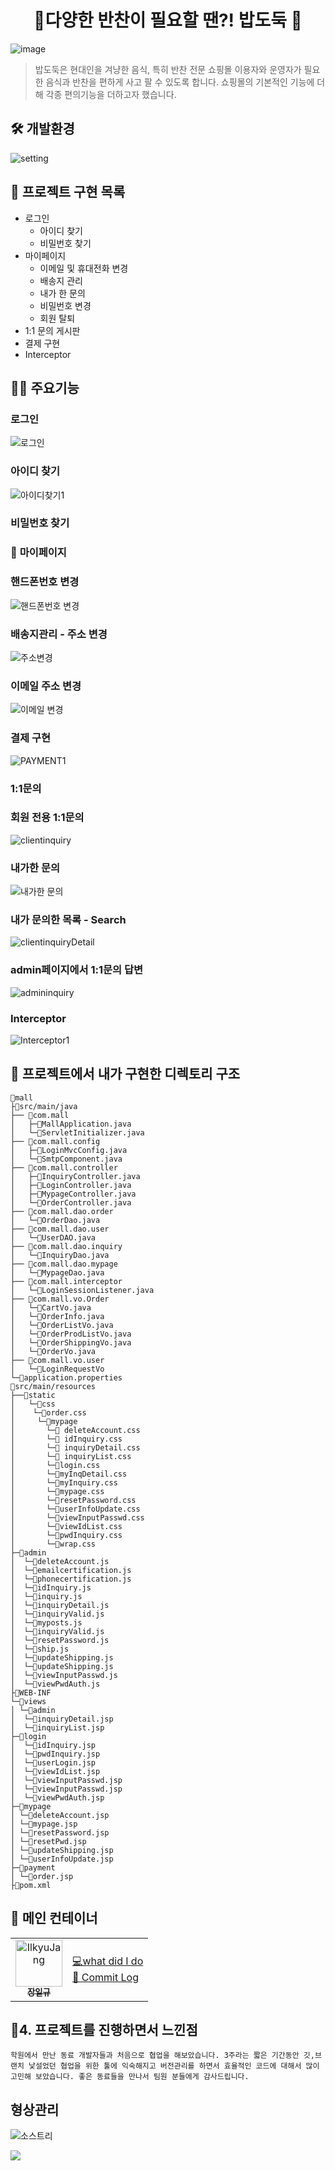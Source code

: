 <h1 align="center">🥗다양한 반찬이 필요할 땐?! 밥도둑 🥙</h1>

![image](https://user-images.githubusercontent.com/69107255/113665638-c664b580-96e8-11eb-93a2-a49fd3d65c23.png)

> 밥도둑은 현대인을 겨냥한 음식, 특히 반찬 전문 쇼핑몰 이용자와 운영자가 필요한 음식과 반찬을 
편하게 사고 팔 수 있도록 합니다.
> 쇼핑몰의 기본적인 기능에 더해 각종 편의기능을 더하고자 했습니다.

## 🛠️ 개발환경

![setting](https://user-images.githubusercontent.com/69107255/114660025-92fcd900-9d2f-11eb-9031-1c26d7cd3917.png)

## **🌭 프로젝트 구현 목록**
- 로그인
    - 아이디 찾기
    - 비밀번호 찾기
- 마이페이지
    - 이메일 및 휴대전화 변경
    - 배송지 관리
    - 내가 한 문의
    - 비밀번호 변경
    - 회원 탈퇴
- 1:1 문의 게시판
- 결제 구현 
- Interceptor

## 👨‍💻 주요기능

### **로그인**

![로그인](https://user-images.githubusercontent.com/69107255/114723700-d24e1880-9d75-11eb-84e7-7d66fdad674f.gif)

### 아이디 찾기
![아이디찾기1](https://user-images.githubusercontent.com/69107255/114677976-c5b1cc00-9d45-11eb-82e6-1f7d735da8ba.gif)

### 비밀번호 찾기

### 🍟 **마이페이지**

### 핸드폰번호 변경

![핸드폰번호 변경](https://user-images.githubusercontent.com/69107255/114670417-ec6c0480-9d3d-11eb-8ac6-fa89b7341f83.gif)

### 배송지관리 - 주소 변경

![주소변경](https://user-images.githubusercontent.com/69107255/114678140-f1cd4d00-9d45-11eb-9545-d3fe4fc0c25b.gif)


### 이메일 주소 변경

![이메일 변경](https://user-images.githubusercontent.com/69107255/114673236-ef1c2900-9d40-11eb-933b-44269ecb4da4.gif)

### 결제 구현

![PAYMENT1](https://user-images.githubusercontent.com/69107255/114698188-c0f71300-9d59-11eb-9a2e-cb271f055f17.gif)

### 1:1문의

### 회원 전용 1:1문의

![clientinquiry](https://user-images.githubusercontent.com/69107255/114725118-332a2080-9d77-11eb-862d-8a36854826ed.gif)

### 내가한 문의

![내가한 문의](https://user-images.githubusercontent.com/69107255/114698800-76c26180-9d5a-11eb-801e-cd02014e64e8.gif)

### 내가 문의한 목록 - Search

![clientinquiryDetail](https://user-images.githubusercontent.com/69107255/114682063-b59beb80-9d49-11eb-844a-674f222bd56b.gif)

### admin페이지에서 1:1문의 답변 

![admininquiry](https://user-images.githubusercontent.com/69107255/114721385-d6793680-9d73-11eb-88bc-312618e8c713.gif)

### Interceptor

![Interceptor1](https://user-images.githubusercontent.com/69107255/114666483-4918f080-9d39-11eb-9a71-7200d4cb4a12.gif)

## **🍕 프로젝트에서 내가 구현한 디렉토리 구조**
```
📁mall
├📁src/main/java
├── 📁com.mall
│   ├─📄MallApplication.java
│   └─📄ServletInitializer.java
├── 📁com.mall.config
│   ├─📄LoginMvcConfig.java
│   └─📄SmtpComponent.java
├── 📁com.mall.controller
│   ├─📄InquiryController.java
│   ├─📄LoginController.java
│   ├─📄MypageController.java
│   └─📄OrderController.java
├── 📁com.mall.dao.order
│   └─📄OrderDao.java
├── 📁com.mall.dao.user
│   └─📄UserDAO.java
├── 📁com.mall.dao.inquiry
│   └─📄InquiryDao.java
├── 📁com.mall.dao.mypage
│   └─📄MypageDao.java
├── 📁com.mall.interceptor
│   └─📄LoginSessionListener.java
├── 📁com.mall.vo.Order
│   └─📄CartVo.java
│   └─📄OrderInfo.java
│   └─📄OrderListVo.java
│   └─📄OrderProdListVo.java
│   └─📄OrderShippingVo.java
│   └─📄OrderVo.java
├── 📁com.mall.vo.user
│   └─📄LoginRequestVo
└─🥬application.properties
📁src/main/resources
├──📁static
│   └─📁css
│    └─📄order.css
│     └─📁mypage
│       └─📄 deleteAccount.css
│       └─📄 idInquiry.css
│       └─📄 inquiryDetail.css
│       └─📄 inquiryList.css
│       └─📄login.css
│       └─📄myInqDetail.css
│       └─📄myInquiry.css
│       └─📄mypage.css
│       └─📄resetPassword.css
│       └─📄userInfoUpdate.css
│       └─📄viewInputPasswd.css
│       └─📄viewIdList.css
│       └─📄pwdInquiry.css
│       └─📄wrap.css
├─📁admin
│  └─📄deleteAccount.js
│  └─📄emailcertification.js
│  └─📄phonecertification.js
│  └─📄idInquiry.js
│  └─📄inquiry.js
│  └─📄inquiryDetail.js
│  └─📄inquiryValid.js
│  └─📄myposts.js
│  └─📄inquiryValid.js
│  └─📄resetPassword.js
│  └─📄ship.js
│  └─📄updateShipping.js
│  └─📄updateShipping.js
│  └─📄viewInputPasswd.js
│  └─📄viewPwdAuth.js
├📁WEB-INF
└─📁views
│ └─📁admin
│  └─📄inquiryDetail.jsp
│  └─📄inquiryList.jsp
├─📁login
│  └─📄idInquiry.jsp
│  └─📄pwdInquiry.jsp
│  └─📄userLogin.jsp
│  └─📄viewIdList.jsp
│  └─📄viewInputPasswd.jsp
│  └─📄viewInputPasswd.jsp
│  └─📄viewPwdAuth.jsp
├─📁mypage
│ └─📄deleteAccount.jsp
│ └─📄mypage.jsp
│ └─📄resetPassword.jsp
│ └─📄resetPwd.jsp
│ └─📄updateShipping.jsp
│ └─📄userInfoUpdate.jsp
├─📁payment
│ └─📄order.jsp
├📄pom.xml
```

## 🧀 메인 컨테이너

<table>
<tr>
    <td align="center">
    <a href="https://github.com/Jangilkyu"><img src="https://user-images.githubusercontent.com/69107255/114660602-904eb380-9d30-11eb-9b24-28f58d531a81.jpg" width="75px;" alt="IlkyuJang"/><br /><sub><b>장일규</b></sub></a><br />
    </td>
    <td>
    <a href="" title="what did I do">💻what did I do</a>
    <br/>
        <a href="https://github.com/noweyhc/foodmall_prj/commits?author=Jangilkyu" title="Code">📜 Commit Log</a>
        <br/>
    </td>
</tr>
</table>


## **🍗4. 프로젝트를 진행하면서 느낀점**

```
학원에서 만난 동료 개발자들과 처음으로 협업을 해보았습니다. 3주라는 짧은 기간동안 깃,브랜치 낯설었던 협업을 위한 툴에 익숙해지고 버전관리를 하면서 효율적인 코드에 대해서 많이 고민해 보았습니다. 좋은 동료들을 만나서 팀원 분들에게 감사드립니다.
```
## 형상관리

![소스트리](https://user-images.githubusercontent.com/69107255/114664028-1c170e80-9d36-11eb-99e4-ad09ca2a7cfb.gif)

<img src ="https://user-images.githubusercontent.com/69107255/113604293-0774af80-9680-11eb-996e-8c825294d125.png">